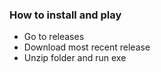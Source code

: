 ### How to install and play

- Go to releases
- Download most recent release
- Unzip folder and run exe
